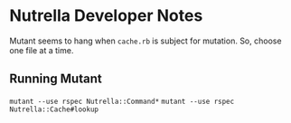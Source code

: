 # Nutrella Developer Notes

Mutant seems to hang when `cache.rb` is subject for mutation. So, choose one file at a time.

## Running Mutant

`mutant --use rspec Nutrella::Command*`
`mutant --use rspec Nutrella::Cache#lookup`

